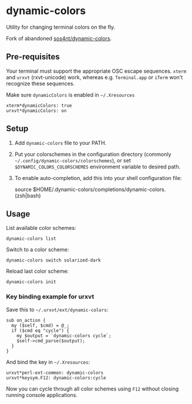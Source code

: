 # dynamic-colors

Utility for changing terminal colors on the fly.

Fork of abandoned [sos4nt/dynamic-colors](https://github.com/sos4nt/dynamic-colors).


## Pre-requisites

Your terminal must support the appropriate OSC escape sequences. `xterm` and `urxvt` (rxvt-unicode) work, whereas e.g. `Terminal.app` or `iTerm` won't recognize these sequences.

Make sure `dynamicColors` is enabled in `~/.Xresources`

    xterm*dynamicColors: true
    urxvt*dynamicColors: on


## Setup

1. Add `dynamic-colors` file to your PATH.

2. Put your colorschemes in the configuration directory (commonly `~/.config/dynamic-colors/colorschemes`),
   or set `$DYNAMIC_COLORS_COLORSCHEMES` environment variable to desired path.

3. To enable auto-completion, add this into your shell configuration file:

    source $HOME/.dynamic-colors/completions/dynamic-colors.(zsh|bash)


## Usage

List available color schemes:

    dynamic-colors list

Switch to a color scheme:

    dynamic-colors switch solarized-dark

Reload last color scheme:

    dynamic-colors init


### Key binding example for urxvt

Save this to `~/.urxvt/ext/dynamic-colors`:

    sub on_action {
      my ($self, $cmd) = @_;
      if ($cmd eq "cycle") {
        my $output = `dynamic-colors cycle`;
        $self->cmd_parse($output);
      }
    }

And bind the key in `~/.Xresources`:

    urxvt*perl-ext-common: dynamic-colors
    urxvt*keysym.F12: dynamic-colors:cycle

Now you can cycle through all color schemes using `F12` without closing running console applications.
